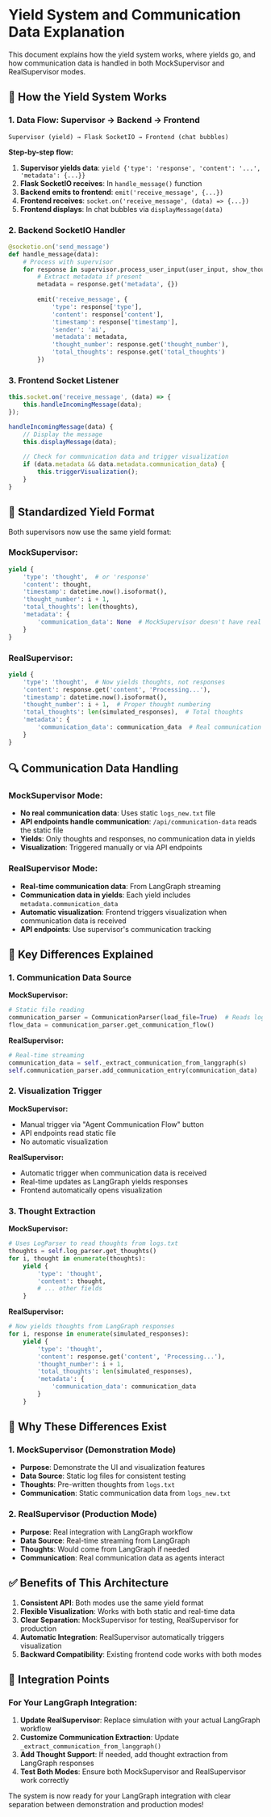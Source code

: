 # Yield System and Communication Data Explanation

This document explains how the yield system works, where yields go, and how communication data is handled in both MockSupervisor and RealSupervisor modes.

## 🔄 **How the Yield System Works**

### **1. Data Flow: Supervisor → Backend → Frontend**

```
Supervisor (yield) → Flask SocketIO → Frontend (chat bubbles)
```

**Step-by-step flow:**
1. **Supervisor yields data**: `yield {'type': 'response', 'content': '...', 'metadata': {...}}`
2. **Flask SocketIO receives**: In `handle_message()` function
3. **Backend emits to frontend**: `emit('receive_message', {...})`
4. **Frontend receives**: `socket.on('receive_message', (data) => {...})`
5. **Frontend displays**: In chat bubbles via `displayMessage(data)`

### **2. Backend SocketIO Handler**

```python
@socketio.on('send_message')
def handle_message(data):
    # Process with supervisor
    for response in supervisor.process_user_input(user_input, show_thoughts):
        # Extract metadata if present
        metadata = response.get('metadata', {})
        
        emit('receive_message', {
            'type': response['type'],
            'content': response['content'],
            'timestamp': response['timestamp'],
            'sender': 'ai',
            'metadata': metadata,
            'thought_number': response.get('thought_number'),
            'total_thoughts': response.get('total_thoughts')
        })
```

### **3. Frontend Socket Listener**

```javascript
this.socket.on('receive_message', (data) => {
    this.handleIncomingMessage(data);
});

handleIncomingMessage(data) {
    // Display the message
    this.displayMessage(data);
    
    // Check for communication data and trigger visualization
    if (data.metadata && data.metadata.communication_data) {
        this.triggerVisualization();
    }
}
```

## 🔧 **Standardized Yield Format**

Both supervisors now use the same yield format:

### **MockSupervisor:**
```python
yield {
    'type': 'thought',  # or 'response'
    'content': thought,
    'timestamp': datetime.now().isoformat(),
    'thought_number': i + 1,
    'total_thoughts': len(thoughts),
    'metadata': {
        'communication_data': None  # MockSupervisor doesn't have real communication data
    }
}
```

### **RealSupervisor:**
```python
yield {
    'type': 'thought',  # Now yields thoughts, not responses
    'content': response.get('content', 'Processing...'),
    'timestamp': datetime.now().isoformat(),
    'thought_number': i + 1,  # Proper thought numbering
    'total_thoughts': len(simulated_responses),  # Total thoughts
    'metadata': {
        'communication_data': communication_data  # Real communication data from LangGraph
    }
}
```

## 🔍 **Communication Data Handling**

### **MockSupervisor Mode:**
- **No real communication data**: Uses static `logs_new.txt` file
- **API endpoints handle communication**: `/api/communication-data` reads the static file
- **Yields**: Only thoughts and responses, no communication data in yields
- **Visualization**: Triggered manually or via API endpoints

### **RealSupervisor Mode:**
- **Real-time communication data**: From LangGraph streaming
- **Communication data in yields**: Each yield includes `metadata.communication_data`
- **Automatic visualization**: Frontend triggers visualization when communication data is received
- **API endpoints**: Use supervisor's communication tracking

## 🚀 **Key Differences Explained**

### **1. Communication Data Source**

**MockSupervisor:**
```python
# Static file reading
communication_parser = CommunicationParser(load_file=True)  # Reads logs_new.txt
flow_data = communication_parser.get_communication_flow()
```

**RealSupervisor:**
```python
# Real-time streaming
communication_data = self._extract_communication_from_langgraph(s)
self.communication_parser.add_communication_entry(communication_data)
```

### **2. Visualization Trigger**

**MockSupervisor:**
- Manual trigger via "Agent Communication Flow" button
- API endpoints read static file
- No automatic visualization

**RealSupervisor:**
- Automatic trigger when communication data is received
- Real-time updates as LangGraph yields responses
- Frontend automatically opens visualization

### **3. Thought Extraction**

**MockSupervisor:**
```python
# Uses LogParser to read thoughts from logs.txt
thoughts = self.log_parser.get_thoughts()
for i, thought in enumerate(thoughts):
    yield {
        'type': 'thought',
        'content': thought,
        # ... other fields
    }
```

**RealSupervisor:**
```python
# Now yields thoughts from LangGraph responses
for i, response in enumerate(simulated_responses):
    yield {
        'type': 'thought',
        'content': response.get('content', 'Processing...'),
        'thought_number': i + 1,
        'total_thoughts': len(simulated_responses),
        'metadata': {
            'communication_data': communication_data
        }
    }
```

## 🎯 **Why These Differences Exist**

### **1. MockSupervisor (Demonstration Mode)**
- **Purpose**: Demonstrate the UI and visualization features
- **Data Source**: Static log files for consistent testing
- **Thoughts**: Pre-written thoughts from `logs.txt`
- **Communication**: Static communication data from `logs_new.txt`

### **2. RealSupervisor (Production Mode)**
- **Purpose**: Real integration with LangGraph workflow
- **Data Source**: Real-time streaming from LangGraph
- **Thoughts**: Would come from LangGraph if needed
- **Communication**: Real communication data as agents interact

## ✅ **Benefits of This Architecture**

1. **Consistent API**: Both modes use the same yield format
2. **Flexible Visualization**: Works with both static and real-time data
3. **Clear Separation**: MockSupervisor for testing, RealSupervisor for production
4. **Automatic Integration**: RealSupervisor automatically triggers visualization
5. **Backward Compatibility**: Existing frontend code works with both modes

## 🔧 **Integration Points**

### **For Your LangGraph Integration:**

1. **Update RealSupervisor**: Replace simulation with your actual LangGraph workflow
2. **Customize Communication Extraction**: Update `_extract_communication_from_langgraph()`
3. **Add Thought Support**: If needed, add thought extraction from LangGraph responses
4. **Test Both Modes**: Ensure both MockSupervisor and RealSupervisor work correctly

The system is now ready for your LangGraph integration with clear separation between demonstration and production modes! 